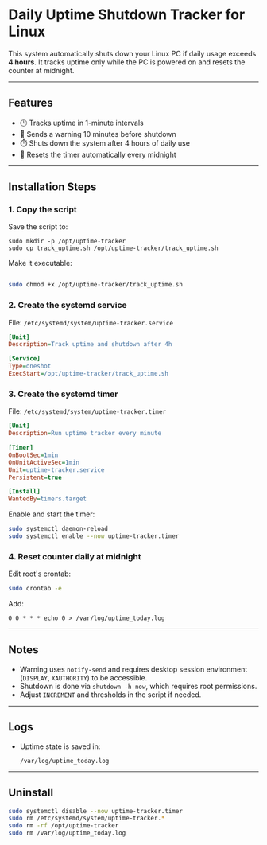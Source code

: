 # Daily Uptime Shutdown Tracker for Linux

This system automatically shuts down your Linux PC if daily usage exceeds **4 hours**. It tracks uptime only while the PC is powered on and resets the counter at midnight.

---

## Features

* 🕒 Tracks uptime in 1-minute intervals
* 🔔 Sends a warning 10 minutes before shutdown
* ⏱️ Shuts down the system after 4 hours of daily use
* 🔄 Resets the timer automatically every midnight

---

## Installation Steps

### 1. Copy the script

Save the script to:

```
sudo mkdir -p /opt/uptime-tracker
sudo cp track_uptime.sh /opt/uptime-tracker/track_uptime.sh
```

Make it executable:

```bash

sudo chmod +x /opt/uptime-tracker/track_uptime.sh
```

### 2. Create the systemd service

File: `/etc/systemd/system/uptime-tracker.service`

```ini
[Unit]
Description=Track uptime and shutdown after 4h

[Service]
Type=oneshot
ExecStart=/opt/uptime-tracker/track_uptime.sh
```

### 3. Create the systemd timer

File: `/etc/systemd/system/uptime-tracker.timer`

```ini
[Unit]
Description=Run uptime tracker every minute

[Timer]
OnBootSec=1min
OnUnitActiveSec=1min
Unit=uptime-tracker.service
Persistent=true

[Install]
WantedBy=timers.target
```

Enable and start the timer:

```bash
sudo systemctl daemon-reload
sudo systemctl enable --now uptime-tracker.timer
```

### 4. Reset counter daily at midnight

Edit root's crontab:

```bash
sudo crontab -e
```

Add:

```cron
0 0 * * * echo 0 > /var/log/uptime_today.log
```

---

## Notes

* Warning uses `notify-send` and requires desktop session environment (`DISPLAY`, `XAUTHORITY`) to be accessible.
* Shutdown is done via `shutdown -h now`, which requires root permissions.
* Adjust `INCREMENT` and thresholds in the script if needed.

---

## Logs

* Uptime state is saved in:

  ```
  /var/log/uptime_today.log
  ```

---

## Uninstall

```bash
sudo systemctl disable --now uptime-tracker.timer
sudo rm /etc/systemd/system/uptime-tracker.*
sudo rm -rf /opt/uptime-tracker
sudo rm /var/log/uptime_today.log
```
